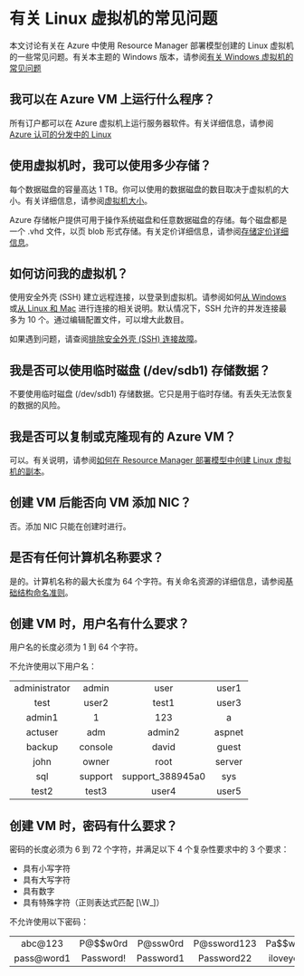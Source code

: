 <properties
	pageTitle="Linux VM 常见问题 | Azure"
	description="解答有关通过 Resource Manager 模型创建的 Linux 虚拟机的一些常见问题。"
	services="virtual-machines-linux"
	documentationCenter=""
	authors="cynthn"
	manager="timlt"
	editor=""
	tags="azure-resource-management"/>  


<tags
	ms.service="virtual-machines-linux"
	ms.workload="infrastructure-services"
	ms.tgt_pltfrm="vm-linux"
	ms.devlang="na"
	ms.topic="article"
	ms.date="08/16/2016"
	wacn.date="12/26/2016"
	ms.author="cynthn"/>  


# 有关 Linux 虚拟机的常见问题 

本文讨论有关在 Azure 中使用 Resource Manager 部署模型创建的 Linux 虚拟机的一些常见问题。有关本主题的 Windows 版本，请参阅[有关 Windows 虚拟机的常见问题](/documentation/articles/virtual-machines-windows-faq/)

## 我可以在 Azure VM 上运行什么程序？

所有订户都可以在 Azure 虚拟机上运行服务器软件。有关详细信息，请参阅 [Azure 认可的分发中的 Linux](/documentation/articles/virtual-machines-linux-endorsed-distros/)


## 使用虚拟机时，我可以使用多少存储？

每个数据磁盘的容量高达 1 TB。你可以使用的数据磁盘的数目取决于虚拟机的大小。有关详细信息，请参阅[虚拟机大小](/documentation/articles/virtual-machines-linux-sizes/)。

Azure 存储帐户提供可用于操作系统磁盘和任意数据磁盘的存储。每个磁盘都是一个 .vhd 文件，以页 blob 形式存储。有关定价详细信息，请参阅[存储定价详细信息](/pricing/details/storage/)。


## 如何访问我的虚拟机？

使用安全外壳 (SSH) 建立远程连接，以登录到虚拟机。请参阅如何[从 Windows](/documentation/articles/virtual-machines-linux-ssh-from-windows/) 或[从 Linux 和 Mac](/documentation/articles/virtual-machines-linux-mac-create-ssh-keys/) 进行连接的相关说明。默认情况下，SSH 允许的并发连接最多为 10 个。通过编辑配置文件，可以增大此数目。


如果遇到问题，请查阅[排除安全外壳 (SSH) 连接故障](/documentation/articles/virtual-machines-linux-troubleshoot-ssh-connection/)。


## 我是否可以使用临时磁盘 (/dev/sdb1) 存储数据？

不要使用临时磁盘 (/dev/sdb1) 存储数据。它只是用于临时存储。有丢失无法恢复的数据的风险。


## 我是否可以复制或克隆现有的 Azure VM？

可以。有关说明，请参阅[如何在 Resource Manager 部署模型中创建 Linux 虚拟机的副本](/documentation/articles/virtual-machines-linux-copy-vm/)。

## 创建 VM 后能否向 VM 添加 NIC？

否。添加 NIC 只能在创建时进行。


## 是否有任何计算机名称要求？

是的。计算机名称的最大长度为 64 个字符。有关命名资源的详细信息，请参阅[基础结构命名准则](/documentation/articles/virtual-machines-linux-infrastructure-naming-guidelines/)。


## 创建 VM 时，用户名有什么要求？

用户名的长度必须为 1 到 64 个字符。

不允许使用以下用户名：

<table>
	<tr>
		<td style="text-align:center">administrator </td><td style="text-align:center"> admin </td><td style="text-align:center"> user </td><td style="text-align:center"> user1</td>
	</tr>
	<tr>
		<td style="text-align:center">test </td><td style="text-align:center"> user2 </td><td style="text-align:center"> test1 </td><td style="text-align:center"> user3</td>
	</tr>
	<tr>
		<td style="text-align:center">admin1 </td><td style="text-align:center"> 1 </td><td style="text-align:center"> 123 </td><td style="text-align:center"> a</td>
	</tr>
	<tr>
		<td style="text-align:center">actuser  </td><td style="text-align:center"> adm </td><td style="text-align:center"> admin2 </td><td style="text-align:center"> aspnet</td>
	</tr>
	<tr>
		<td style="text-align:center">backup </td><td style="text-align:center"> console </td><td style="text-align:center"> david </td><td style="text-align:center"> guest</td>
	</tr>
	<tr>
		<td style="text-align:center">john </td><td style="text-align:center"> owner </td><td style="text-align:center"> root </td><td style="text-align:center"> server</td>
	</tr>
	<tr>
		<td style="text-align:center">sql </td><td style="text-align:center"> support </td><td style="text-align:center"> support_388945a0 </td><td style="text-align:center"> sys</td>
	</tr>
	<tr>
		<td style="text-align:center">test2 </td><td style="text-align:center"> test3 </td><td style="text-align:center"> user4 </td><td style="text-align:center"> user5</td>
	</tr>
</table>


## 创建 VM 时，密码有什么要求？

密码的长度必须为 6 到 72 个字符，并满足以下 4 个复杂性要求中的 3 个要求：

- 具有小写字符
- 具有大写字符
- 具有数字
- 具有特殊字符（正则表达式匹配 [\W_]）

不允许使用以下密码：

<table>
	<tr>
		<td style="text-align:center">abc@123</td><td style="text-align:center">P@$$w0rd</td><td style="text-align:center">P@ssw0rd</td><td style="text-align:center">P@ssword123</td><td style="text-align:center">Pa$$word</td>
	</tr>
	<tr>
		<td style="text-align:center">pass@word1</td><td style="text-align:center">Password!</td><td style="text-align:center">Password1</td><td style="text-align:center">Password22</td><td style="text-align:center">iloveyou!</td>
	</tr>
</table>

<!---HONumber=Mooncake_Quality_Review_1215_2016-->